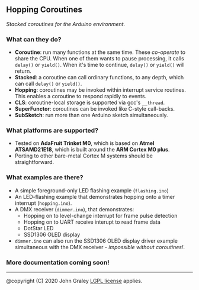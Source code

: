 ## Hopping Coroutines

_Stacked coroutines for the Arduino environment._

### What can they do?
 - **Coroutine**: run many functions at the same time. These 
   _co-operate_ to share the CPU. When one of them wants to pause 
   processing, it calls `delay()` or `yield()`. When it's time to 
   continue, `delay()` or `yield()` will return.
 - **Stacked**: a coroutine can call ordinary functions, to any depth, 
   which can call `delay()` or `yield()`.
 - **Hopping**: coroutines may be invoked within interrupt service 
   routines. This enables a coroutine to respond rapidly to events.
 - **CLS**: coroutine-local storage is supported via gcc's `__thread`. 
 - **SuperFunctor**: coroutines can be invoked like C-style call-backs. 
 - **SubSketch**: run more than one Arduino sketch simultaneously.

### What platforms are supported?
 - Tested on **AdaFruit Trinket M0**, which is based on **Atmel 
   ATSAMD21E18**, which is built around the **ARM Cortex M0 plus**.
 - Porting to other bare-metal Cortex M systems should be 
   straightforward.

### What examples are there?
 - A simple foreground-only LED flashing example (`flashing.ino`)
 - An LED-flashing example that demonstrates hopping onto a timer 
   interrupt (`hopping.ino`).
 - A DMX receiver (`dimmer.ino`), that demonstrates:
   - Hopping on to level-change interrupt for frame pulse detection
   - Hopping on to UART receive interupt to read frame data 
   - DotStar LED
   - SSD1306 OLED display
 - `dimmer.ino` can also run the SSD1306 OLED display driver example 
   simultaneous with the DMX receiver - _impossible without
   coroutines!_.

### More documentation coming soon!

------------------   
@copyright (C) 2020 John Graley [LGPL license](license.md) applies.
